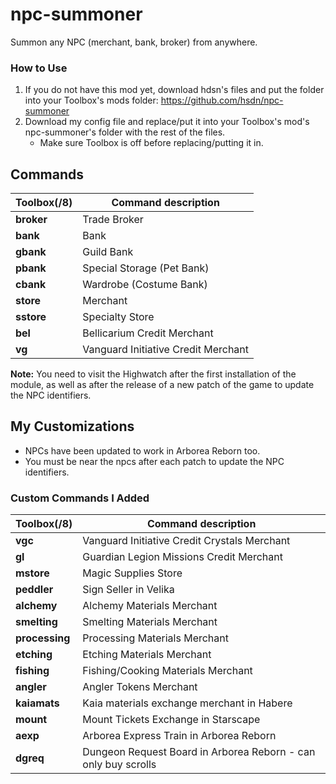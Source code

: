 # npc-summoner

Summon any NPC (merchant, bank, broker) from anywhere.

### How to Use 
1. If you do not have this mod yet, download hdsn's files and put the folder into your Toolbox's mods folder: https://github.com/hsdn/npc-summoner
2. Download my config file and replace/put it into your Toolbox's mod's npc-summoner's folder with the rest of the files.
   - Make sure Toolbox is off before replacing/putting it in.

## Commands

Toolbox(/8) | Command description
--- | ---
**broker** | Trade Broker
**bank** | Bank
**gbank** | Guild Bank
**pbank** | Special Storage (Pet Bank)
**cbank** | Wardrobe (Costume Bank)
**store** | Merchant
**sstore** | Specialty Store
**bel** | Bellicarium Credit Merchant
**vg** | Vanguard Initiative Credit Merchant

**Note:** You need to visit the Highwatch after the first installation of the module, as well as after the release of a new patch of the game to update the NPC identifiers.

## My Customizations

+ NPCs have been updated to work in Arborea Reborn too. 
+ You must be near the npcs after each patch to update the NPC identifiers.

### Custom Commands I Added 
Toolbox(/8) | Command description
--- | ---
**vgc** | Vanguard Initiative Credit Crystals Merchant
**gl** | Guardian Legion Missions Credit Merchant
**mstore** | Magic Supplies Store
**peddler** | Sign Seller in Velika
**alchemy** | Alchemy Materials Merchant
**smelting** | Smelting Materials Merchant
**processing** | Processing Materials Merchant
**etching** | Etching Materials Merchant
**fishing** | Fishing/Cooking Materials Merchant
**angler** | Angler Tokens Merchant
**kaiamats** | Kaia materials exchange merchant in Habere
**mount** | Mount Tickets Exchange in Starscape
**aexp** | Arborea Express Train in Arborea Reborn
**dgreq** | Dungeon Request Board in Arborea Reborn - can only buy scrolls
